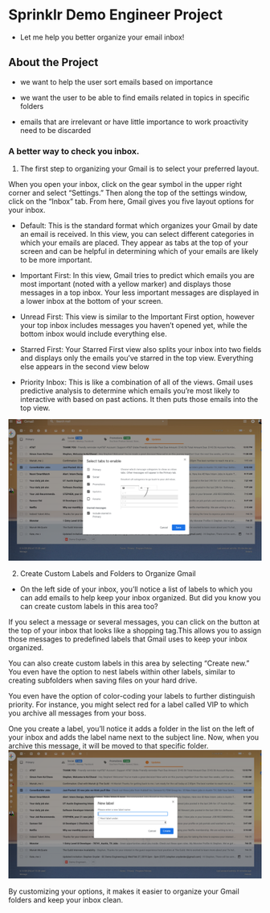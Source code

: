 #  Sprinklr Demo Engineer Project

- Let me help you better organize your email inbox!

## About the Project

- we want to help the user sort emails based on importance

- we want the user to be able to find emails related in topics in specific folders

- emails that are irrelevant or have little importance to work proactivity need to be discarded


### A better way to check you inbox.

1. The first step to organizing your Gmail is to select your preferred layout.

When you open your inbox, click on the gear symbol in the upper right corner and select “Settings.” Then along the top of the settings window, click on the “Inbox” tab. From here, Gmail gives you five layout options for your inbox.

- Default: This is the standard format which organizes your Gmail by date an email is received. In this view, you can select different categories in which your emails are placed. They appear as tabs at the top of your screen and can be helpful in determining which of your emails are likely to be more important.

- Important First: In this view, Gmail tries to predict which emails you are most important (noted with a yellow marker) and displays those messages in a top inbox. Your less important messages are displayed in a lower inbox at the bottom of your screen.

- Unread First: This view is similar to the Important First option, however your top inbox includes messages you haven’t opened yet, while the bottom inbox would include everything else.

- Starred First: Your Starred First view also splits your inbox into two fields and displays only the emails you’ve starred in the top view. Everything else appears in the second view below

- Priority Inbox: This is like a combination of all of the views. Gmail uses predictive analysis to determine which emails you’re most likely to interactive with based on past actions. It then puts those emails into the top view.

![alt text](/img/window1.png)

2. Create Custom Labels and Folders to Organize Gmail

- On the left side of your inbox, you’ll notice a list of labels to which you can add emails to help keep your inbox organized. But did you know you can create custom labels in this area too?

If you select a message or several messages, you can click on the button at the top of your inbox that looks like a shopping tag.This allows you to assign those messages to predefined labels that Gmail uses to keep your inbox organized.

You can also create custom labels in this area by selecting “Create new.” You even have the option to nest labels within other labels, similar to creating subfolders when saving files on your hard drive.

You even have the option of color-coding your labels to further distinguish priority. For instance, you might select red for a label called VIP to which you archive all messages from your boss.

One you create a label, you’ll notice it adds a folder in the list on the left of your inbox and adds the label name next to the subject line. Now, when you archive this message, it will be moved to that specific folder.
![alt text](/img/window2.png)

By customizing your options, it makes it easier to organize your Gmail folders and keep your inbox clean.

